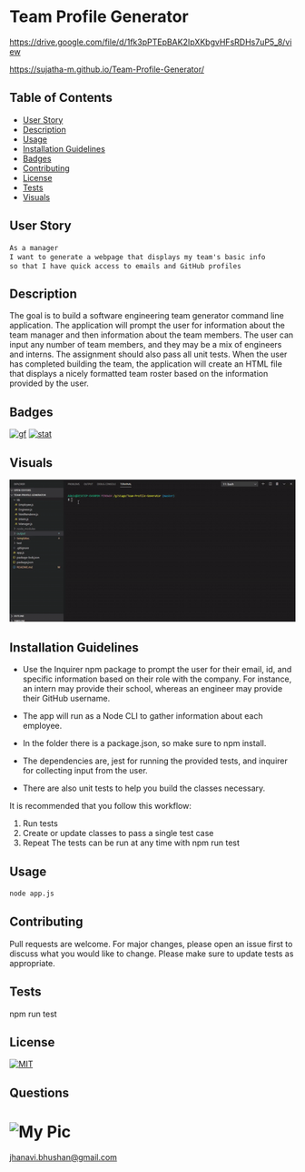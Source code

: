 # Team Profile Generator

https://drive.google.com/file/d/1fk3pPTEpBAK2IpXKbgvHFsRDHs7uP5_8/view

https://sujatha-m.github.io/Team-Profile-Generator/

## Table of Contents
   * [User Story](#user-story)
   * [Description](#description)
   * [Usage](#usage)
   * [Installation Guidelines](#installation-guidelines)
   * [Badges](#badges)
   * [Contributing](#contributing)
   * [License](#license)
   * [Tests](#tests)
   * [Visuals](#visuals)

## User Story
```
As a manager
I want to generate a webpage that displays my team's basic info
so that I have quick access to emails and GitHub profiles
```

## Description
The goal is to build a software engineering team generator command line application. The application will prompt the user for information about the team manager and then information about the team members. The user can input any number of team members, and they may be a mix of engineers and interns. The assignment should also pass all unit tests. When the user has completed building the team, the application will create an HTML file that displays a nicely formatted team roster based on the information provided by the user.

## Badges
[![gf](https://img.shields.io/github/followers/sujatha-m?style=social)](https://img.shields.io/github/followers/sujatha-m?style=social)
[![stat](https://img.shields.io/website?url=https%3A%2F%2Fsujatha-m.github.io%2FWeather-Dashboard%2FDevelop%2F)](https://img.shields.io/website?url=https%3A%2F%2Fsujatha-m.github.io%2FWeather-Dashboard%2FDevelop%2F)


## Visuals

![](AnimatedGifDemo.gif)

## Installation Guidelines
* Use the Inquirer npm package to prompt the user for their email, id, and specific information based on   their role with the company. For instance, an intern may provide their school, whereas an engineer may provide their GitHub username.

* The app will run as a Node CLI to gather information about each employee.

* In the folder there is a package.json, so make sure to npm install.

* The dependencies are, jest for running the provided tests, and inquirer for collecting input from the user.

* There are also unit tests to help you build the classes necessary.

It is recommended that you follow this workflow:

1. Run tests
2. Create or update classes to pass a single test case
3. Repeat
The tests can be run at any time with npm run test

## Usage
```sh
node app.js
```

## Contributing
Pull requests are welcome. For major changes, please open an issue first to discuss what you would like to change.
Please make sure to update tests as appropriate.

## Tests
npm run test

## License 
[![MIT](https://img.shields.io/npm/l/express?style=for-the-badge)](https://img.shields.io/npm/l/express?style=for-the-badge)

## Questions
# ![My Pic](https://avatars0.githubusercontent.com/u/59231894?v=4)

jhanavi.bhushan@gmail.com